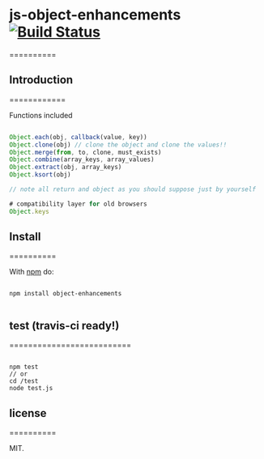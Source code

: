 # js-object-enhancements [![Build Status](https://secure.travis-ci.org/llafuente/js-object-enhancements.png?branch=master)](http://travis-ci.org/llafuente/js-object-enhancements)
==========

## Introduction
============

Functions included

``` js

Object.each(obj, callback(value, key))
Object.clone(obj) // clone the object and clone the values!!
Object.merge(from, to, clone, must_exists)
Object.combine(array_keys, array_values)
Object.extract(obj, array_keys)
Object.ksort(obj)

// note all return and object as you should suppose just by yourself

# compatibility layer for old browsers
Object.keys

```

## Install
==========

With [npm](http://npmjs.org) do:

```

npm install object-enhancements


```

## test (travis-ci ready!)
==========================

```

npm test
// or
cd /test
node test.js

```

## license
==========

MIT.
